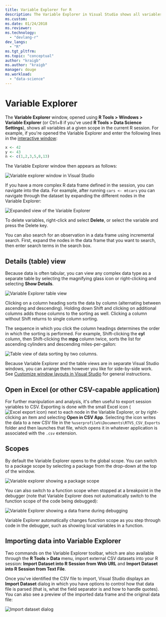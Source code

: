 ```yaml
---
title: Variable Explorer for R
description: The Variable Explorer in Visual Studio shows all variables at a given scope in the current R session.
ms.custom:
ms.date: 01/24/2018
ms.reviewer:
ms.technology: 
  - "devlang-r"
dev_langs:
  - "R"
ms.tgt_pltfrm:
ms.topic: "conceptual"
author: "kraigb"
ms.author: "kraigb"
manager: douge
ms.workload: 
  - "data-science"
---
```


# Variable Explorer

The **Variable Explorer** window, opened using **R Tools > Windows > Variable Explorer** (or Ctrl+8 if you've used **R Tools > Data Science Settings**), shows all variables at a given scope in the current R session. For example, if you're opened the Variable Explorer and enter the following lines in the [interactive window](interactive-repl-for-r-in-visual-studio.md):

```R
x <- 42
y <- 43
n <- c(1,2,3,5,8,13)
```

The Variable Explorer window then appears as follows:

![Variable explorer window in Visual Studio](media/variable-explorer-window.png)

If you have a more complex R data frame defined in the session, you can navigate into the data. For example, after running `cars <- mtcars` you can navigate through the dataset by expanding the different nodes in the Variable Explorer:

![Expanded view of the Variable Explorer](media/variable-explorer-expanded-results.png)

To delete variables, right-click and select **Delete**, or select the variable and press the Delete key.

You can also search for an observation in a data frame using incremental search. First, expand the nodes in the data frame that you want to search, then enter search terms in the search box.

## Details (table) view

Because data is often tabular, you can view any complex data type as a separate table by selecting the magnifying glass icon or right-clicking and selecting **Show Details**.

![Variable Explorer table view](media/variable-explorer-table-view.png)

Clicking on a column heading sorts the data by column (alternating between ascending and descending). Holding down Shift and clicking on additional columns adds those columns to the sorting as well. Clicking a column without Shift returns to single column sorting.

The sequence in which you click the column headings determines the order in which the sorting is performed. For example, Shift-clicking the **cyl** column, then Shift-clicking the **mpg** column twice, sorts the list for ascending cylinders and descending miles-per-gallon:

![Table view of data sorting by two columns.](media/variable-explorer-table-view-sorting.png)

Because Variable Explorer and the table views are in separate Visual Studio windows, you can arrange them however you like for side-by-side work. See [Customize window layouts in Visual Studio](../ide/customizing-window-layouts-in-visual-studio.md) for general instructions.

## Open in Excel (or other CSV-capable application)

For further manipulation and analysis, it's often useful to export session variables to CSV. Exporting is done with the small Excel icon (![Excel export icon](media/variable-explorer-excel-icon.png)) next to each node in the Variable Explorer, or by right-clicking an item and selecting **Open in CSV App**. Selecting the icon writes the data to a new CSV file in the `%userprofile%\Documents\RTVS_CSV_Exports` folder and then launches that file, which opens it in whatever application is associated with the `.csv` extension.

## Scopes

By default the Variable Explorer opens to the global scope. You can switch to a package scope by selecting a package from the drop-down at the top of the window.

![Variable explorer showing a package scope](media/variable-explorer-package-scopes.png)

You can also switch to a function scope when stopped at a breakpoint in the debugger (note that Variable Explorer does not automatically switch to the function scope of the code being debugged):

![Variable Explorer showing a data frame during debugging](media/variable-explorer-as-locals-window.png)

Variable Explorer automatically changes function scope as you step through code in the debugger, such as showing local variables in a function.

## Importing data into Variable Explorer

Two commands on the Variable Explorer toolbar, which are also available through the **R Tools > Data** menu, import external CSV datasets into your R session:  **Import Dataset into R Session from Web URL** and **Import Dataset into R Session from Text File**. 

Once you've identified the CSV file to import, Visual Studio displays an **Import Dataset** dialog in which you have options to control how that data file is parsed (that is, what the field separator is and how to handle quotes). You can also see a preview of the imported data frame and the original data file:

![Import dataset dialog](media/variable-explorer-import-dataset-dialog.png)
